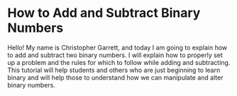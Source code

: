 # How to Add and Subtract Binary Numbers

Hello! My name is Christopher Garrett, and today I am going to explain how to add and subtract two binary numbers. I will explain how to properly set up a problem and the rules for which to follow while adding and subtracting. This tutorial will help students and others who are just beginning to learn binary and will help those to understand how we can manipulate and alter binary numbers.
